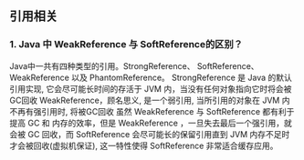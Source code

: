 ## 引用相关

### 1. Java 中 WeakReference 与 SoftReference的区别？

Java中一共有四种类型的引用。StrongReference、 SoftReference、 WeakReference 以及 PhantomReference。  StrongReference 是 Java 的默认引用实现, 它会尽可能长时间的存活于 JVM 内，当没有任何对象指向它时将会被GC回收  WeakReference，顾名思义, 是一个弱引用, 当所引用的对象在 JVM 内不再有强引用时, 将被GC回收  虽然 WeakReference 与 SoftReference 都有利于提高 GC 和 内存的效率，但是 WeakReference ，一旦失去最后一个强引用，就会被 GC 回收，而 SoftReference 会尽可能长的保留引用直到 JVM 内存不足时才会被回收(虚拟机保证), 这一特性使得 SoftReference 非常适合缓存应用。